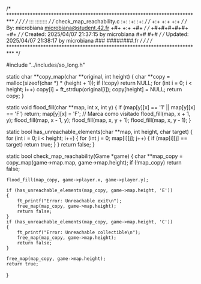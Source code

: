 /* ************************************************************************** */
/*                                                                            */
/*                                                        :::      ::::::::   */
/*   check_map_reachability.c                           :+:      :+:    :+:   */
/*                                                    +:+ +:+         +:+     */
/*   By: microbiana <microbiana@student.42.fr>      +#+  +:+       +#+        */
/*                                                +#+#+#+#+#+   +#+           */
/*   Created: 2025/04/07 21:37:15 by microbiana        #+#    #+#             */
/*   Updated: 2025/04/07 21:38:17 by microbiana       ###   ########.fr       */
/*                                                                            */
/* ************************************************************************** */

#include "../includes/so_long.h"

static char **copy_map(char **original, int height)
{
	char **copy = malloc(sizeof(char *) * (height + 1));
	if (!copy)
		return NULL;
	for (int i = 0; i < height; i++)
		copy[i] = ft_strdup(original[i]);
	copy[height] = NULL;
	return copy;
}

static void flood_fill(char **map, int x, int y)
{
	if (map[y][x] == '1' || map[y][x] == 'F')
		return;
	map[y][x] = 'F'; // Marca como visitado
	flood_fill(map, x + 1, y);
	flood_fill(map, x - 1, y);
	flood_fill(map, x, y + 1);
	flood_fill(map, x, y - 1);
}


static bool has_unreachable_elements(char **map, int height, char target)
{
	for (int i = 0; i < height; i++)
	{
		for (int j = 0; map[i][j]; j++)
		{
			if (map[i][j] == target)
				return true;
		}
	}
	return false;
}


static bool check_map_reachability(Game *game)
{
	char **map_copy = copy_map(game->map.map, game->map.height);
	if (!map_copy)
		return false;

	flood_fill(map_copy, game->player.x, game->player.y);

	if (has_unreachable_elements(map_copy, game->map.height, 'E'))
	{
		ft_printf("Error: Unreachable exit\n");
		free_map(map_copy, game->map.height);
		return false;
	}
	if (has_unreachable_elements(map_copy, game->map.height, 'C'))
	{
		ft_printf("Error: Unreachable collectible\n");
		free_map(map_copy, game->map.height);
		return false;
	}

	free_map(map_copy, game->map.height);
	return true;
}
